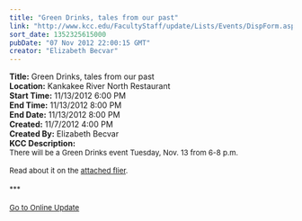 ```yaml
---
title: "Green Drinks, tales from our past"
link: "http://www.kcc.edu/FacultyStaff/update/Lists/Events/DispForm.aspx?ID=322"
sort_date: 1352325615000
pubDate: "07 Nov 2012 22:00:15 GMT"
creator: "Elizabeth Becvar"
---
```


<div><b>Title:</b> Green Drinks, tales from our past</div>
<div><b>Location:</b> Kankakee River North Restaurant</div>
<div><b>Start Time:</b> 11/13/2012 6:00 PM</div>
<div><b>End Time:</b> 11/13/2012 8:00 PM</div>
<div><b>End Date:</b> 11/13/2012 8:00 PM</div>
<div><b>Created:</b> 11/7/2012 4:00 PM</div>
<div><b>Created By:</b> Elizabeth Becvar</div>
<div><b>KCC Description:</b> <div class="ExternalClassB2C06AD79120413F88E2C9B1E4F8CA35"><div><font size="2">There will be a Green Drinks event Tuesday, Nov. 13 from 6-8 p.m.</font></div>
<div><font size="2"> </font></div>
<div><font size="2">Read about it on the <a href="/FacultyStaff/update/Documents/green_drinks_flier_nov_2012.pdf">attached flier</a>. </font></div>
<div><font size="2"></font> </div>
<div><font size="2">***</font></div>
<div><font size="2"></font> </div>
<div><font size="2"><a href="/FacultyStaff/update/Pages/dailyupdate.aspx">Go to Online Update</a></font><font size="2"></font></div></div></div>
